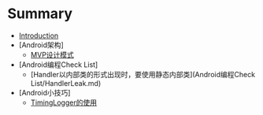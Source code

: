 # Summary

* [Introduction](README.md)
* [Android架构]
   * [MVP设计模式](Android架构/mvp设计模式.md)
* [Android编程Check List]
   * [Handler以内部类的形式出现时，要使用静态内部类](Android编程Check List/HandlerLeak.md)
* [Android小技巧]
   * [TimingLogger的使用](Android小技巧/TimingLogger的使用.md)